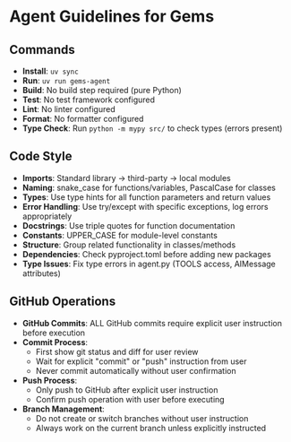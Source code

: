 # Agent Guidelines for Gems

## Commands
- **Install**: `uv sync`
- **Run**: `uv run gems-agent`
- **Build**: No build step required (pure Python)
- **Test**: No test framework configured
- **Lint**: No linter configured
- **Format**: No formatter configured
- **Type Check**: Run `python -m mypy src/` to check types (errors present)

## Code Style
- **Imports**: Standard library → third-party → local modules
- **Naming**: snake_case for functions/variables, PascalCase for classes
- **Types**: Use type hints for all function parameters and return values
- **Error Handling**: Use try/except with specific exceptions, log errors appropriately
- **Docstrings**: Use triple quotes for function documentation
- **Constants**: UPPER_CASE for module-level constants
- **Structure**: Group related functionality in classes/methods
- **Dependencies**: Check pyproject.toml before adding new packages
- **Type Issues**: Fix type errors in agent.py (TOOLS access, AIMessage attributes)

## GitHub Operations
- **GitHub Commits**: ALL GitHub commits require explicit user instruction before execution
- **Commit Process**: 
  - First show git status and diff for user review
  - Wait for explicit "commit" or "push" instruction from user
  - Never commit automatically without user confirmation
- **Push Process**: 
  - Only push to GitHub after explicit user instruction
  - Confirm push operation with user before executing
- **Branch Management**: 
  - Do not create or switch branches without user instruction
  - Always work on the current branch unless explicitly instructed